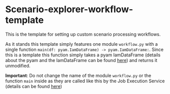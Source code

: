 # Scenario-explorer-workflow-template
This is the template for setting up custom scenario processing workflows.

As it stands this template simply features one module `workflow.py` with a single function `main(df: pyam.IamDataFrame) -> pyam.IamDataFrame:`. Since this is a template this function simply takes a pyam IamDataFrame (details about the pyam and the IamDataFrame can be found [here](https://pyam-iamc.readthedocs.io/en/latest/data.html)) and returns it unmodified.

**Important**: Do not change the name of the module `workflow.py` or the function `main` inside as they are called like this by the Job Execution Service (details can be found [here](https://github.com/iiasa/ece/wiki/Setup-a-new-Scenario-Explorer-Instance#job-execution-service))
